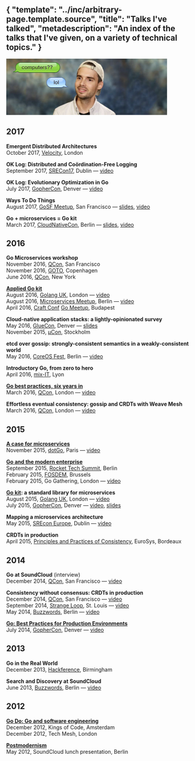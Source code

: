 {
	"template": "../inc/arbitrary-page.template.source",
	"title": "Talks I've talked",
	"metadescription": "An index of the talks that I've given, on a variety of technical topics."
}
---

<img src="face.jpg" width="430" height="150" alt="My face, when I talk (I kind of look like a techbro here and I regret that)" />

## 2017

**Emergent Distributed Architectures** <br/>
October 2017, [Velocity](https://conferences.oreilly.com/velocity/vl-eu), London <br/>

**OK Log: Distributed and Coördination-Free Logging** <br/>
September 2017, [SRECon17](https://www.usenix.org/conference/srecon17europe), Dublin — [video](https://www.youtube.com/watch?v=gWWK2eyZ-sc) <br/>

**OK Log: Evolutionary Optimization in Go** <br/>
July 2017, [GopherCon](https://gophercon.com/schedule), Denver — [video](https://www.youtube.com/watch?v=ha8gdZ27wMo) <br/>

**Ways To Do Things** <br/>
August 2017, [GoSF Meetup](https://www.meetup.com/golangsf/), San Francisco — [slides](https://speakerdeck.com/peterbourgon/ways-to-do-things), [video](https://www.youtube.com/watch?v=LHe1Cb_Ud_M) <br/>

**Go + microservices = Go kit** <br/>
March 2017, [CloudNativeCon](https://cloudnativeeu2017.sched.com/), Berlin — [slides](https://speakerdeck.com/peterbourgon/go-plus-microservices-equals-go-kit), [video](https://www.youtube.com/watch?v=NX0sHF8ZZgw) <br/>

## 2016

**Go Microservices workshop** <br/>
November 2016, [QCon](https://qconsf.com), San Francisco <br/>
November 2016, [GOTO](https://gotocon.com/cph-2016/), Copenhagen <br/>
June 2016, [QCon](https://qconnewyork.com), New York <br/>

**[Applied Go kit](/applied-go-kit)** <br/>
August 2016, [Golang UK](http://golanguk.com), London — [video](https://www.youtube.com/watch?v=JXEjAwNWays) <br/>
August 2016, [Microservices Meetup](http://www.meetup.com/Microservices-Meetup-Berlin/), Berlin — [video](https://www.youtube.com/watch?v=umleBc6fWbY) <br/>
April 2016, [Craft Conf](https://craft-conf.com/2016) [Go Meetup](http://www.meetup.com/go-budapest/events/229818949/), Budapest <br/>

**Cloud-native application stacks: a lightly-opinionated survey** <br/>
May 2016, [GlueCon](http://gluecon.com/), Denver — [slides](https://speakerdeck.com/peterbourgon/cloud-native-application-stacks-a-lightly-opinionated-survey-may-2016) <br/>
November 2015, [µCon](https://skillsmatter.com/conferences/7279-mucon-stockholm-2015-the-microservices-conference), Stockholm <br/>

**etcd over gossip: strongly-consistent semantics in a weakly-consistent world** <br/>
May 2016, [CoreOS Fest](https://coreos.com/fest/), Berlin — [video](https://www.youtube.com/watch?v=c2RyuTyVHxE) <br/>

**Introductory Go, from zero to hero** <br/>
April 2016, [mix-IT](https://www.mix-it.fr/), Lyon <br/>

**[Go best practices, six years in](/go-best-practices-2016)** <br/>
March 2016, [QCon](https://qconlondon.com), London — [video](https://www.infoq.com/presentations/go-patterns) <br/>

**Effortless eventual consistency: gossip and CRDTs with Weave Mesh** <br/>
March 2016, [QCon](https://qconlondon.com), London — [video](https://qconlondon.com/presentation/effortless-eventual-consistency-weave-mesh) <br/>

## 2015

**[A case for microservices](/a-case-for-microservices)** <br/>
November 2015, [dotGo](http://www.dotgo.eu), Paris — [video](http://www.thedotpost.com/2015/11/peter-bourgon-a-case-for-microservices) <br/>

**[Go and the modern enterprise](/go-and-the-modern-enterprise)** <br/>
September 2015, [Rocket Tech Summit](http://www.techsummit2015.com/), Berlin <br/>
February 2015, [FOSDEM](https://fosdem.org), Brussels <br/>
February 2015, Go Gathering, London — [video](https://www.youtube.com/watch?v=iFR_7AKkJFU) <br/>

**[Go kit](http://gokit.io): a standard library for microservices** <br/>
August 2015, [Golang UK](http://www.golanguk.com), London — [video](https://www.youtube.com/watch?v=aL6sd4d4hxk) <br/>
July 2015, [GopherCon](http://gophercon.com), Denver — [video](https://www.youtube.com/watch?v=1AjaZi4QuGo), [slides](https://github.com/gophercon/2015-talks/raw/master/Go%20kit/go-kit.pdf) <br/>

**Mapping a microservices architecture** <br/>
May 2015, [SREcon Europe](https://www.usenix.org/conference/srecon15europe), Dublin — [video](https://www.usenix.org/conference/srecon15europe/program/presentation/bourgon) <br/>

**CRDTs in production** <br/>
April 2015, [Principles and Practices of Consistency](http://papoc.di.uminho.pt/index.html), EuroSys, Bordeaux <br/>

## 2014

**Go at SoundCloud** (interview) <br/>
December 2014, [QCon](https://qconsf.com), San Francisco — [video](http://www.infoq.com/interviews/bourgon-crdt-go) <br/>

**Consistency without consensus: CRDTs in production** <br/>
December 2014, [QCon](https://qconsf.com), San Francisco — [video](http://www.infoq.com/presentations/crdt-soundcloud)<br/>
September 2014, [Strange Loop](http://www.thestrangeloop.com/), St. Louis — [video](https://www.youtube.com/watch?v=em9zLzM8O7c)<br/>
May 2014, [Buzzwords](https://berlinbuzzwords.de/), Berlin — [video](https://www.youtube.com/watch?v=U6xLcIf1Qlw) <br/>

**[Go: Best Practices for Production Environments](/go-in-production)** <br/>
July 2014, [GopherCon](http://gopercon.com), Denver — [video](https://www.youtube.com/watch?v=Y1-RLAl7iOI) <br/>

## 2013

**Go in the Real World** <br/>
December 2013, [Hackference](http://hackference.co.uk), Birmingham <br/>

**Search and Discovery at SoundCloud** <br/>
June 2013, [Buzzwords](https://berlinbuzzwords.de/), Berlin — [video](https://www.youtube.com/watch?v=qI584upmYTY) <br/>

## 2012

**[Go Do: Go and software engineering](/go-do)** <br/>
December 2012, Kings of Code, Amsterdam <br/>
December 2012, Tech Mesh, London <br/>

**[Postmodernism](/postmodernism)** <br/>
May 2012, SoundCloud lunch presentation, Berlin <br/>

